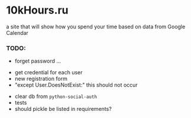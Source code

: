 # 10kHours.ru

a site that will show how you spend your time based on data from Google Calendar

### TODO:
- forget password ...
+ get credential for each user
+ new registration form
+ "except User.DoesNotExist:" this should not occur
- clear db from `python-social-auth`
- tests
- should pickle be listed in requirements?
